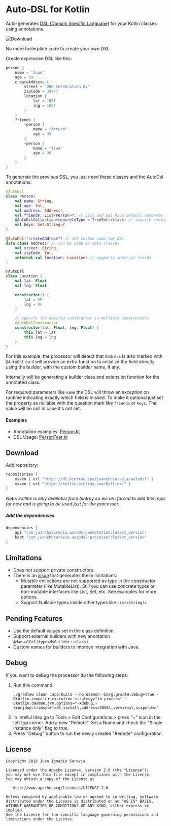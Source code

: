 # Auto-DSL for Kotlin
Auto-generates [DSL (Domain Specific Language)](https://en.wikipedia.org/wiki/Domain-specific_language) for your Kotlin classes using annotations.

[ ![Download](https://api.bintray.com/packages/juanchosaravia/autodsl/com.juanchosaravia.autodsl%3Aprocessor/images/download.svg) ](https://bintray.com/juanchosaravia/autodsl/com.juanchosaravia.autodsl%3Aprocessor/_latestVersion)

No more boilerplate code to create your own DSL. 

Create expressive DSL like this:
```kotlin
person {
    name = "Juan"
    age = 34
    createAddress {
        street = "200 Celebration Bv"
        zipCode = 34747
        location {
            lat = 100f
            lng = 100f
        }
    }
    friends {
        +person {
            name = "Arturo"
            age = 30
        }
        +person {
            name = "Tiwa"
            age = 30
        }
    }
}
```

To generate the previous DSL, you just need these classes and the AutoDsl annotations:
```kotlin
@AutoDsl
class Person(
    val name: String,
    val age: Int,
    val address: Address?,
    val friends: List<Person>?, // List and Set have default concrete types
    @AutoDslCollection(concreteType = TreeSet::class) // specify custom concrete type
    val keys: Set<String>?
)

@AutoDsl("createAddress") // set custom name for DSL
data class Address( // can be used in data classes
    val street: String,
    val zipCode: Int,
    internal val location: Location? // supports internal fields
)

@AutoDsl
class Location {
    val lat: Float
    val lng: Float

    constructor() {
        lat = 0F
        lng = 0F
    }

    // specify the desired constructor in multiple constructors
    @AutoDslConstructor
    constructor(lat: Float, lng: Float) {
        this.lat = lat
        this.lng = lng
    }
}
```

For this example, the processor will detect that `Address` is also marked with `@AutoDsl` 
so it will provide an extra function to initialize the field directly using the builder, 
with the custom builder name, if any.

Internally will be generating a builder class and extension function for the annotated class. 

For required parameters like `name` the DSL will throw an exception on runtime indicating exactly which field is missed.
To make it optional just set the property as nullable with the question mark like `friends` or `keys`. The value will be null in case it's not set.

#### Examples
- Annotation examples: [Person.kt](app/src/main/kotlin/com/autodsl/app/Person.kt)
- DSL Usage: [PersonTest.kt](app/src/test/kotlin/com/autodsl/app/PersonTest.kt)

## Download

Add repository:
```groovy
repositories {
    maven { url "https://dl.bintray.com/juanchosaravia/autodsl" }
    maven { url "https://kotlin.bintray.com/kotlinx/" }
}
```
*Note: kotlinx is only available from bintray so we are forced to 
add this repo for now and is going to be used just for the processor.* 

##### Add the dependencies
```groovy
dependencies {
    api "com.juanchosaravia.autodsl:annotation:latest_version"
    kapt "com.juanchosaravia.autodsl:processor:latest_version"
}
```

## Limitations
* Does not support private constructors.
* There is an [issue](https://github.com/square/kotlinpoet/issues/236) that generates these limitations:
  * Mutable collections are not supported as type in the constructor parameter (like MutableList). 
  Still you can use concrete types or non-mutable interfaces like List, Set, etc. See examples for more options.
  * Support Nullable types inside other types like `List<String?>`

## Pending Features
* Use the default values set in the class definition.
* Support external builders with new annotation `@ManualDsl(type=MyBuilder::class)`.
* Custom names for builders to improve integration with Java.

## Debug
If you want to debug the processor do the following steps:

1. Run this command:
    ```text
    ./gradlew clean :app:build --no-daemon -Dorg.gradle.debug=true -Dkotlin.compiler.execution.strategy="in-process" -Dkotlin.daemon.jvm.options="-Xdebug,-Xrunjdwp:transport=dt_socket\,address=5005\,server=y\,suspend=n"
    ```
2. In IntelliJ Idea go to Tools > Edit Configurations > press "+" icon in the left top corner.
Add a new "Remote". Set a Name and check the "Single instance only" flag to true.
3. Press "Debug" button to run the newly created "Remote" configuration.

## License
        
    Copyright 2018 Juan Ignacio Saravia
    
    Licensed under the Apache License, Version 2.0 (the "License");
    you may not use this file except in compliance with the License.
    You may obtain a copy of the License at
    
       http://www.apache.org/licenses/LICENSE-2.0
    
    Unless required by applicable law or agreed to in writing, software
    distributed under the License is distributed on an "AS IS" BASIS,
    WITHOUT WARRANTIES OR CONDITIONS OF ANY KIND, either express or implied.
    See the License for the specific language governing permissions and
    limitations under the License.  